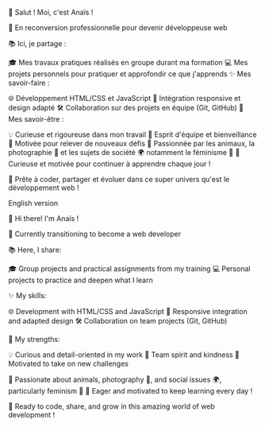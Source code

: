 👋 Salut ! Moi, c'est Anaïs !

💼 En reconversion professionnelle pour devenir développeuse web

📚 Ici, je partage :

🎓 Mes travaux pratiques réalisés en groupe durant ma formation
💻 Mes projets personnels pour pratiquer et approfondir ce que j'apprends
✨ Mes savoir-faire :

🌐 Développement HTML/CSS et JavaScript
🔧 Intégration responsive et design adapté
🛠️ Collaboration sur des projets en équipe (Git, GitHub)
🌟 Mes savoir-être :

💡 Curieuse et rigoureuse dans mon travail
🤝 Esprit d'équipe et bienveillance
🚀 Motivée pour relever de nouveaux défis
🐾 Passionnée par les animaux, la photographie 📸 et les sujets de société 🌍 notamment le féminisme 💜
🌱 Curieuse et motivée pour continuer à apprendre chaque jour !

🚀 Prête à coder, partager et évoluer dans ce super univers qu'est le développement web !



English version

👋 Hi there! I'm Anaïs !

💼 Currently transitioning to become a web developer

📚 Here, I share:

🎓 Group projects and practical assignments from my training
💻 Personal projects to practice and deepen what I learn

✨ My skills:

🌐 Development with HTML/CSS and JavaScript
🔧 Responsive integration and adapted design
🛠️ Collaboration on team projects (Git, GitHub)

🌟 My strengths:

💡 Curious and detail-oriented in my work
🤝 Team spirit and kindness
🚀 Motivated to take on new challenges

🐾 Passionate about animals, photography 📸, and social issues 🌍, particularly feminism 💜
🌱 Eager and motivated to keep learning every day !

🚀 Ready to code, share, and grow in this amazing world of web development !
